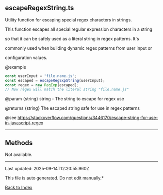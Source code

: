 ## escapeRegexString.ts





 Utility function for escaping special regex characters in strings.



 This function escapes all special regular expression characters in a string

 so that it can be safely used as a literal string in regex patterns. It's

 commonly used when building dynamic regex patterns from user input or

 configuration values.



 @example

 ```typescript
 const userInput = "file.name.js";
 const escaped = escapeRegExpString(userInput);
 const regex = new RegExp(escaped);
 // Now regex will match the literal string "file.name.js"
 ```


 @param {string} string - The string to escape for regex use

 @returns {string} The escaped string safe for use in regex patterns



 @see https://stackoverflow.com/questions/3446170/escape-string-for-use-in-javascript-regex

 



---



## Methods



Not available.



---



Last updated: 2025-09-14T12:20:55.960Z



This file is auto generated. Do not edit manually.*



[Back to Index](./index.md)